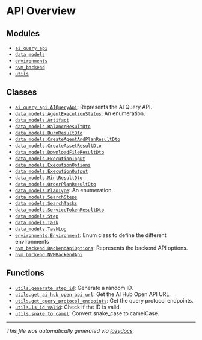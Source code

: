<!-- markdownlint-disable -->

# API Overview

## Modules

- [`ai_query_api`](./ai_query_api.md#module-ai_query_api)
- [`data_models`](./data_models.md#module-data_models)
- [`environments`](./environments.md#module-environments)
- [`nvm_backend`](./nvm_backend.md#module-nvm_backend)
- [`utils`](./utils.md#module-utils)

## Classes

- [`ai_query_api.AIQueryApi`](./ai_query_api.md#class-aiqueryapi): Represents the AI Query API.
- [`data_models.AgentExecutionStatus`](./data_models.md#class-agentexecutionstatus): An enumeration.
- [`data_models.Artifact`](./data_models.md#class-artifact)
- [`data_models.BalanceResultDto`](./data_models.md#class-balanceresultdto)
- [`data_models.BurnResultDto`](./data_models.md#class-burnresultdto)
- [`data_models.CreateAgentAndPlanResultDto`](./data_models.md#class-createagentandplanresultdto)
- [`data_models.CreateAssetResultDto`](./data_models.md#class-createassetresultdto)
- [`data_models.DownloadFileResultDto`](./data_models.md#class-downloadfileresultdto)
- [`data_models.ExecutionInput`](./data_models.md#class-executioninput)
- [`data_models.ExecutionOptions`](./data_models.md#class-executionoptions)
- [`data_models.ExecutionOutput`](./data_models.md#class-executionoutput)
- [`data_models.MintResultDto`](./data_models.md#class-mintresultdto)
- [`data_models.OrderPlanResultDto`](./data_models.md#class-orderplanresultdto)
- [`data_models.PlanType`](./data_models.md#class-plantype): An enumeration.
- [`data_models.SearchSteps`](./data_models.md#class-searchsteps)
- [`data_models.SearchTasks`](./data_models.md#class-searchtasks)
- [`data_models.ServiceTokenResultDto`](./data_models.md#class-servicetokenresultdto)
- [`data_models.Step`](./data_models.md#class-step)
- [`data_models.Task`](./data_models.md#class-task)
- [`data_models.TaskLog`](./data_models.md#class-tasklog)
- [`environments.Environment`](./environments.md#class-environment): Enum class to define the different environments
- [`nvm_backend.BackendApiOptions`](./nvm_backend.md#class-backendapioptions): Represents the backend API options.
- [`nvm_backend.NVMBackendApi`](./nvm_backend.md#class-nvmbackendapi)

## Functions

- [`utils.generate_step_id`](./utils.md#function-generate_step_id): Generate a random ID.
- [`utils.get_ai_hub_open_api_url`](./utils.md#function-get_ai_hub_open_api_url): Get the AI Hub Open API URL.
- [`utils.get_query_protocol_endpoints`](./utils.md#function-get_query_protocol_endpoints): Get the query protocol endpoints.
- [`utils.is_id_valid`](./utils.md#function-is_id_valid): Check if the ID is valid.
- [`utils.snake_to_camel`](./utils.md#function-snake_to_camel): Convert snake_case to camelCase.


---

_This file was automatically generated via [lazydocs](https://github.com/ml-tooling/lazydocs)._
